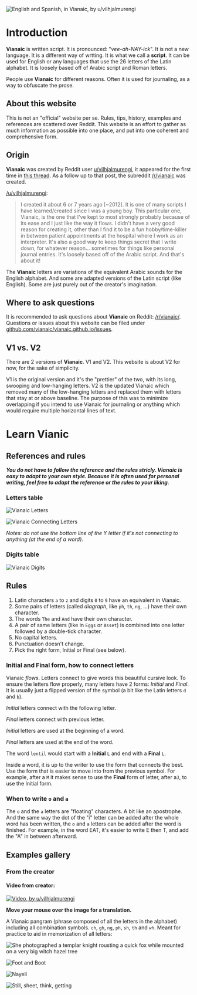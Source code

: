 
![English and Spanish, in Vianaic, by u/vilhjalmurengi](imgs/creator/001.jpg "English and Spanish, in Vianaic, by u/vilhjalmurengi")

# Introduction

**Vianaic** is written script. It is pronounced: "*vee-ah-NAY-ick*". It is not a new language. It is a different way of wrtting. It is what we call a **script**. It can be used for English or any languages that use the 26 letters of the Latin alphabet. It is loosely based off of Arabic script and Roman letters.

People use **Vianaic** for different reasons. Often it is used for journaling, as a way to obfuscate the prose.

## About this website

This is not an "official" website per se. Rules, tips, history, examples and references are scattered over Reddit. This website is an effort to gather as much information as possible into one place, and put into one coherent and comprehensive form.

## Origin

**Vianaic** was created by Reddit user [u/vilhjalmurengi](https://reddit.com/u/vilhjalmurengi), it appeared for the first time in [this thread](https://www.reddit.com/r/Handwriting/comments/7x3hki/i_originally_created_this_script_its_not_a/). As a follow up to that post, the subreddit [/r/vianaic](https://reddit.com/r/vianaic) was created.

[/u/vilhjalmurengi](https://reddit.com/u/vilhjalmurengi):

> I created it about 6 or 7 years ago [~2012]. It is one of many scripts I have learned/created since I was a young boy. This particular one, Vianaic, is the one that I've kept to most strongly probably because of its ease and I just like the way it flows. I didn't have a very good reason for creating it, other than I find it to be a fun hobby/time-killer in between patient appointments at the hospital where I work as an interpreter. It's also a good way to keep things secret that I write down, for whatever reason… sometimes for things like personal journal entries. It's loosely based off of the Arabic script. And that's about it!

The **Vianaic** letters are variations of the equivalent Arabic sounds for the English alphabet. And some are adapted versions of the Latin script (like English). Some are just purely out of the creator's imagination.

## Where to ask questions

It is recommended to ask questions about **Vianaic** on Reddit: [/r/vianaic/](https://reddit.com/r/vianaic). Questions or issues about this website can be filed under [github.com/vianaic/vianaic.github.io/issues](https://github.com/vianaic/vianaic.github.io/issues).

## V1 vs. V2

There are 2 versions of **Vianaic**. V1 and V2. This website is about V2 for now, for the sake of simplicity. 

V1 is the original version and it's the "prettier" of the two, with its long, swooping and low-hanging letters. V2 is the updated Vianaic which removed many of the low-hanging letters and replaced them with letters that stay at or above baseline. The purpose of this was to minimize overlapping if you intend to use Vianaic for journaling or anything which would require multiple horizontal lines of text.

# Learn Vianic

## References and rules

***You do not have to follow the reference and the rules stricly. Vianaic is easy to adapt to your own style. Because it is often used for personal writing, feel free to adapt the reference or the rules to your liking.***

### Letters table

![Vianaic Letters](./refs/letters.jpg "Vianaic Letters")

![Vianaic Connecting Letters](./refs/connect.jpg "Vianaic Connecting Letters")

*Notes: do not use the bottom line of the Y letter if it's not connecting to anything (at the end of a word).*

### Digits table

![Vianaic Digits](./refs/digits.jpg "Vianaic Digits")


## Rules

1. Latin characters `a` to `z` and digits `0` to `9` have an equivalent in Vianaic.
2. Some pairs of letters (called *diagraph*, like `ph`, `th`, `ng`, …) have their own character.
3. The words `The` and `And` have their own character.
4. A pair of same letters (like in `Eggs` or `Asset`) is combined into one letter followed by a double-tick character.
5. No capital letters.
6. Punctuation doesn't change.
7. Pick the right form, Initial or Final (see below).

### **Initial** and **Final** form, how to connect letters

Vianaic *flows*. Letters connect to give words this beautiful cursive look. To ensure the letters flow properly, many letters have 2 forms: *Initial* and *Final*. It is usually just a flipped version of the symbol (a bit like the Latin letters `d` and `b`).

*Initial* letters connect with the following letter.

*Final* letters connect with previous letter.

*Initial* letters are used at the beginning of a word.

*Final* letters are used at the end of the word.

The word `lentil` would start with a **Initial** `L` and end with a **Final** `L`.

Inside a word, it is up to the writer to use the form that connects the best. Use the form that is easier to move into from the previous symbol. For example, after a `M` it makes sense to use the **Final** form of letter, after a`J`, to use the Initial form.

### When to write `o` and `a`

The `o` and the `a` letters are "floating" characters. A bit like an apostrophe. And the same way the dot of the "i" letter can be added after the whole word has been written, the `o` and `a` letters can be added after the word is finished. For example, in the word EAT, it's easier to write E then T, and add the "A" in between afterward.

## Examples gallery

### From the creator

#### Video from creator:

[![Video, by u/vilhjalmurengi](imgs/creator/vid.jpg "Video by u/vilhjalmurengi")](https://www.reddit.com/r/vianaic/comments/av5377/quote_about_kindness_its_very_true/)

**Move your mouse over the image for a translation.**

A Vianaic pangram (phrase composed of all the letters in the alphabet) including all combination symbols.  `ch`, `gh`, `ng`, `ph`, `sh`, `th` and `wh`. Meant for practice to aid in memorization of all letters:

![](./imgs/creator/002.jpg "She photographed a templar knight rousting a quick fox while mounted on a very big witch hazel tree")


![](./imgs/creator/003.jpg "Foot and Boot")

![](./imgs/creator/004.jpg "Nayeli")

![](./imgs/creator/005.jpg "Still, sheet, think, getting")

